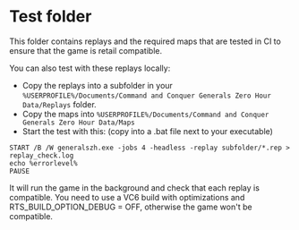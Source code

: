 # Test folder

This folder contains replays and the required maps that are tested in CI to ensure that the game is retail compatible.

You can also test with these replays locally:
- Copy the replays into a subfolder in your `%USERPROFILE%/Documents/Command and Conquer Generals Zero Hour Data/Replays` folder.
- Copy the maps into `%USERPROFILE%/Documents/Command and Conquer Generals Zero Hour Data/Maps`
- Start the test with this: (copy into a .bat file next to your executable)
```
START /B /W generalszh.exe -jobs 4 -headless -replay subfolder/*.rep > replay_check.log
echo %errorlevel%
PAUSE
```
It will run the game in the background and check that each replay is compatible. You need to use a VC6 build with optimizations and RTS_BUILD_OPTION_DEBUG = OFF, otherwise the game won't be compatible.